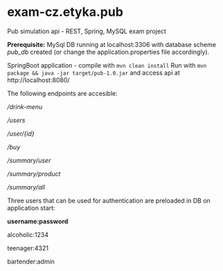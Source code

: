 # exam-cz.etyka.pub
Pub simulation api - REST, Spring, MySQL exam project

__Prerequisite:__ MySql DB running at localhost:3306 with database scheme _pub_db_ created (or change the application.properties file accordingly).

SpringBoot application - 
compile with `mvn clean install`
Run with `mvn package && java -jar target/pub-1.0.jar` and access api at http://localhost:8080/

The following endpoints are accesible:

_/drink-menu_

_/users_

_/user/{id}_

_/buy_

_/summary/user_

_/summary/product_

_/summary/all_

Three users that can be used for authentication are preloaded in DB on application start:

__username:password__

alcoholic:1234

teenager:4321

bartender:admin


